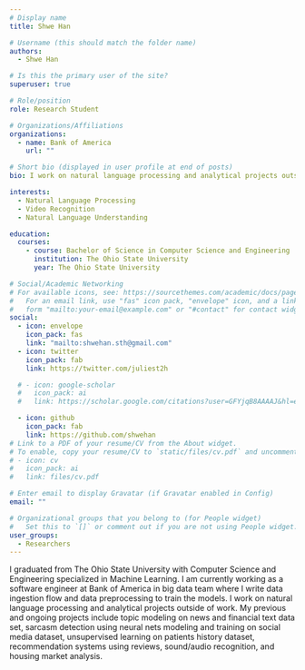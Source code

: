 ```yaml
---
# Display name
title: Shwe Han

# Username (this should match the folder name)
authors:
  - Shwe Han

# Is this the primary user of the site?
superuser: true

# Role/position
role: Research Student

# Organizations/Affiliations
organizations:
  - name: Bank of America
    url: ""

# Short bio (displayed in user profile at end of posts)
bio: I work on natural language processing and analytical projects outside of work.

interests:
  - Natural Language Processing
  - Video Recognition
  - Natural Language Understanding

education:
  courses:
    - course: Bachelor of Science in Computer Science and Engineering
      institution: The Ohio State University
      year: The Ohio State University

# Social/Academic Networking
# For available icons, see: https://sourcethemes.com/academic/docs/page-builder/#icons
#   For an email link, use "fas" icon pack, "envelope" icon, and a link in the
#   form "mailto:your-email@example.com" or "#contact" for contact widget.
social:
  - icon: envelope
    icon_pack: fas
    link: "mailto:shwehan.sth@gmail.com"
  - icon: twitter
    icon_pack: fab
    link: https://twitter.com/juliest2h

  # - icon: google-scholar
  #   icon_pack: ai
  #   link: https://scholar.google.com/citations?user=GFYjqB8AAAAJ&hl=en

  - icon: github
    icon_pack: fab
    link: https://github.com/shwehan
# Link to a PDF of your resume/CV from the About widget.
# To enable, copy your resume/CV to `static/files/cv.pdf` and uncomment the lines below.
# - icon: cv
#   icon_pack: ai
#   link: files/cv.pdf

# Enter email to display Gravatar (if Gravatar enabled in Config)
email: ""

# Organizational groups that you belong to (for People widget)
#   Set this to `[]` or comment out if you are not using People widget.
user_groups:
  - Researchers
---
```


I graduated from The Ohio State University with Computer Science and Engineering specialized in Machine Learning. I am currently working as a software engineer at Bank of America in big data team where I write data ingestion flow and data preprocessing to train the models. I work on natural language processing and analytical projects outside of work. My previous and ongoing projects include topic modeling on news and financial text data set, sarcasm detection using neural nets modeling and training on social media dataset, unsupervised learning on patients history dataset, recommendation systems using reviews, sound/audio recognition, and housing market analysis.
